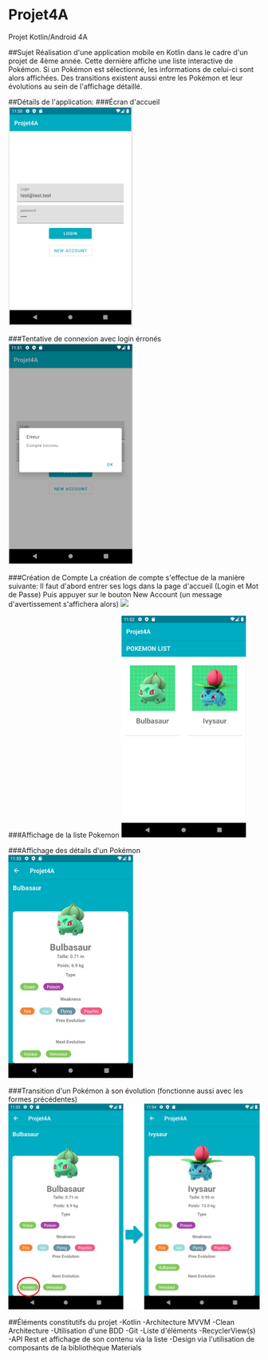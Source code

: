 # Projet4A
Projet Kotlin/Android 4A

##Sujet
Réalisation d'une application mobile en Kotlin dans le cadre d'un projet de 4ème année.
Cette dernière affiche une liste interactive de Pokémon. Si un Pokémon est sélectionné, les informations de celui-ci sont alors affichées.
Des transitions existent aussi entre les Pokémon et leur évolutions au sein de l'affichage détaillé.

##Détails de l'application:
###Écran d'accueil
<img src="Screenshot/LoginPage.PNG" width="250">

###Tentative de connexion avec login érronés
<img src="Screenshot/LoginPageError.PNG" width="250">

###Création de Compte
La création de compte s'effectue de la manière suivante:
Il faut d'abord entrer ses logs dans la page d'accueil (Login et Mot de Passe)
Puis appuyer sur le bouton New Account (un message d'avertissement s'affichera alors)
<img src="Screenshot/LoginPageCreta.PNG" width="250">

###Affichage de la liste Pokemon
<img src="Screenshot/PokemonListe.PNG" width="250">

###Affichage des détails d'un Pokémon
<img src="Screenshot/PokemonDetail.PNG" width="250">

###Transition d'un Pokémon à son évolution (fonctionne aussi avec les formes précédentes)
<img src="Screenshot/SwitchEvolution.PNG" width="520">

##Éléments constitutifs du projet
-Kotlin
-Architecture MVVM
-Clean Architecture
-Utilisation d'une BDD
-Git
-Liste d'éléments
-RecyclerView(s)
-API Rest et affichage de son contenu via la liste
-Design via l'utilisation de composants de la bibliothèque Materials




